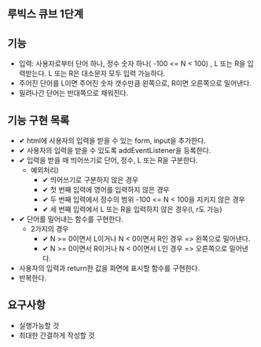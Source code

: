 ## 루빅스 큐브 1단계

## 기능

- 입력: 사용자로부터 단어 하나, 정수 숫자 하나( -100 <= N < 100) , L 또는 R을 입력받는다. L 또는 R은 대소문자 모두 입력 가능하다.
- 주어진 단어를 L이면 주어진 숫자 갯수만큼 왼쪽으로, R이면 오른쪽으로 밀어낸다.
- 밀려나간 단어는 반대쪽으로 채워진다.

## 기능 구현 목록

- ✔ html에 사용자의 입력을 받을 수 있는 form, input을 추가한다.
- ✔ 사용자의 입력을 받을 수 있도록 addEventListener을 등록한다.
- ✔ 입력을 받을 때 띄어쓰기로 단어, 정수, L 또는 R을 구분한다.
  - 예외처리)
    - ✔ 띄어쓰기로 구분하지 않은 경우
    - ✔ 첫 번째 입력에 영어를 입력하지 않은 경우
    - ✔ 두 번째 입력에서 정수의 범위 -100 <= N < 100을 지키지 않은 경우
    - ✔ 세 번째 입력에서 L 또는 R을 입력하지 않은 경우(l, r도 가능)
- ✔ 단어를 밀어내는 함수를 구현한다.
  - 2가지의 경우
    - ✔ N >= 0이면서 L이거나 N < 0이면서 R인 경우 => 왼쪽으로 밀어낸다.
    - ✔ N >= 0이면서 R이거나 N < 0이면서 L인 경우 => 오른쪽으로 밀어낸다.
- 사용자의 입력과 return한 값을 화면에 표시할 함수를 구현한다.
- 반복한다.

## 요구사항

- 실행가능할 것
- 최대한 간결하게 작성할 것
